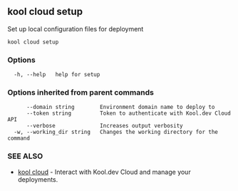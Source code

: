 ## kool cloud setup

Set up local configuration files for deployment

```
kool cloud setup
```

### Options

```
  -h, --help   help for setup
```

### Options inherited from parent commands

```
      --domain string        Environment domain name to deploy to
      --token string         Token to authenticate with Kool.dev Cloud API
      --verbose              Increases output verbosity
  -w, --working_dir string   Changes the working directory for the command
```

### SEE ALSO

* [kool cloud](kool_cloud)	 - Interact with Kool.dev Cloud and manage your deployments.

